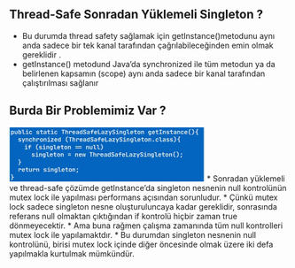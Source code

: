## Thread-Safe Sonradan Yüklemeli Singleton ?
* Bu durumda thread safety sağlamak için getInstance()metodunu aynı anda sadece bir tek kanal tarafından
çağrılabileceğinden emin olmak gereklidir .
* getInstance() metodund Java’da synchronized ile tüm metodun ya da belirlenen kapsamın (scope) aynı anda sadece bir
kanal tarafından çalıştırılması sağlanır

## Burda Bir Problemimiz Var ?
<img src="https://github.com/rasitesdmr/CreationalDesignPatterns/blob/master/images/img5.jpg" width="70%" height="50%"/>
* Sonradan yüklemeli ve thread-safe çözümde getInstance’da singleton nesnenin null kontrolünün mutex lock ile yapılması 
performans açısından sorunludur.
* Çünkü mutex lock sadece singleton nesne oluşturuluncaya kadar gereklidir, sonrasında referans null olmaktan 
çıktığından if kontrolü hiçbir zaman true dönmeyecektir.
* Ama buna rağmen çalışma zamanında tüm null kontrolleri mutex lock ile yapılamaktdır.
* Bu durumdan singleton nesnenin null kontrolünü, birisi mutex lock içinde diğer öncesinde olmak üzere iki defa 
yapılmakla kurtulmak mümkündür.


